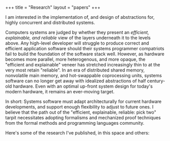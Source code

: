+++
title = "Research"
layout = "papers"
+++

I am interested in the implementation of, and design of abstractions for,
highly concurrent and distributed systems.

Computers systems are judged by whether they present an _efficient, explainable,
and reliable_ view of the layers underneath it to the levels above. Any
high-level developer will struggle to produce correct and efficient application
software should their systems programmer compatriots fail to build the
foundation of the software stack well.  However, as hardware becomes more
parallel, more heterogenous, and more opaque, the "efficient and explainable"
veneer has stretched increasingly thin to at the very most retain "reliable".
In an era of distributed shared memory, nonvolatile main memory, and
hot-swappable coprocessing units, systems software can no longer get away with
idealized abstractions of half century-old hardware.  Even with an optimal
up-front system design for today's modern hardware, it remains an ever-moving
target.

In short: Systems software must adapt architecturally for current hardware
developments, and support enough flexibility to adjust to future ones.  I
believe that the path out of the "efficient, explainable, reliable: pick two"
tarpit necessitates adopting formalisms and mechanized proof techniques from
the formal methods and programming languages community.

Here's some of the research I've published, in this space and others:

